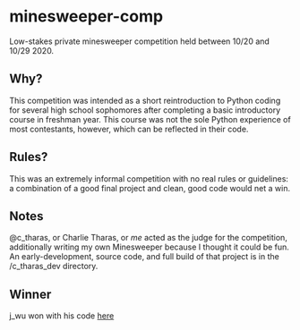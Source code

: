 # minesweeper-comp
Low-stakes private minesweeper competition held between 10/20 and 10/29 2020.

## Why?
This competition was intended as a short reintroduction to Python coding for several high school sophomores after completing a basic introductory course in freshman year. This course was not the sole Python experience of most contestants, however, which can be reflected in their code.

## Rules?
This was an extremely informal competition with no real rules or guidelines: a combination of a good final project and clean, good code would net a win.

## Notes
@c_tharas, or Charlie Tharas, or *me* acted as the judge for the competition, additionally writing my own Minesweeper because I thought it could be fun. An early-development, source code, and full build of that project is in the /c_tharas_dev directory.

## Winner
j_wu won with his code [here](https://repl.it/@abstractlegwear/minesweeper#main.py)
